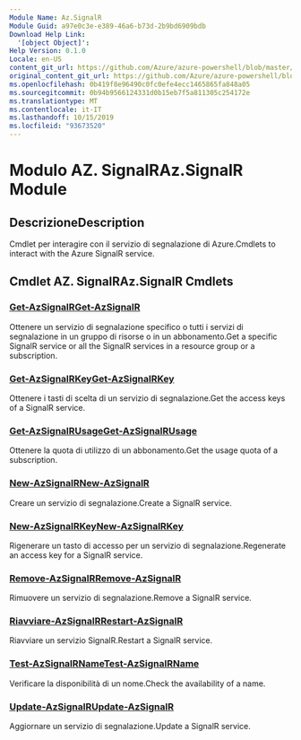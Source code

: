 ```yaml
---
Module Name: Az.SignalR
Module Guid: a97e0c3e-e389-46a6-b73d-2b9bd6909bdb
Download Help Link:
  '[object Object]': 
Help Version: 0.1.0
Locale: en-US
content_git_url: https://github.com/Azure/azure-powershell/blob/master/src/SignalR/SignalR/help/Az.SignalR.md
original_content_git_url: https://github.com/Azure/azure-powershell/blob/master/src/SignalR/SignalR/help/Az.SignalR.md
ms.openlocfilehash: 0b419f8e96490c0fc0efe4ecc1465865fa848a05
ms.sourcegitcommit: 0b94b9566124331d0b15eb7f5a811305c254172e
ms.translationtype: MT
ms.contentlocale: it-IT
ms.lasthandoff: 10/15/2019
ms.locfileid: "93673520"
---
```

# <span data-ttu-id="530aa-101">Modulo AZ. SignalR</span><span class="sxs-lookup"><span data-stu-id="530aa-101">Az.SignalR Module</span></span>
## <span data-ttu-id="530aa-102">Descrizione</span><span class="sxs-lookup"><span data-stu-id="530aa-102">Description</span></span>
<span data-ttu-id="530aa-103">Cmdlet per interagire con il servizio di segnalazione di Azure.</span><span class="sxs-lookup"><span data-stu-id="530aa-103">Cmdlets to interact with the Azure SignalR service.</span></span>

## <span data-ttu-id="530aa-104">Cmdlet AZ. SignalR</span><span class="sxs-lookup"><span data-stu-id="530aa-104">Az.SignalR Cmdlets</span></span>
### [<span data-ttu-id="530aa-105">Get-AzSignalR</span><span class="sxs-lookup"><span data-stu-id="530aa-105">Get-AzSignalR</span></span>](Get-AzSignalR.md)
<span data-ttu-id="530aa-106">Ottenere un servizio di segnalazione specifico o tutti i servizi di segnalazione in un gruppo di risorse o in un abbonamento.</span><span class="sxs-lookup"><span data-stu-id="530aa-106">Get a specific SignalR service or all the SignalR services in a resource group or a subscription.</span></span>

### [<span data-ttu-id="530aa-107">Get-AzSignalRKey</span><span class="sxs-lookup"><span data-stu-id="530aa-107">Get-AzSignalRKey</span></span>](Get-AzSignalRKey.md)
<span data-ttu-id="530aa-108">Ottenere i tasti di scelta di un servizio di segnalazione.</span><span class="sxs-lookup"><span data-stu-id="530aa-108">Get the access keys of a SignalR service.</span></span>

### [<span data-ttu-id="530aa-109">Get-AzSignalRUsage</span><span class="sxs-lookup"><span data-stu-id="530aa-109">Get-AzSignalRUsage</span></span>](Get-AzSignalRUsage.md)
<span data-ttu-id="530aa-110">Ottenere la quota di utilizzo di un abbonamento.</span><span class="sxs-lookup"><span data-stu-id="530aa-110">Get the usage quota of a subscription.</span></span>

### [<span data-ttu-id="530aa-111">New-AzSignalR</span><span class="sxs-lookup"><span data-stu-id="530aa-111">New-AzSignalR</span></span>](New-AzSignalR.md)
<span data-ttu-id="530aa-112">Creare un servizio di segnalazione.</span><span class="sxs-lookup"><span data-stu-id="530aa-112">Create a SignalR service.</span></span>

### [<span data-ttu-id="530aa-113">New-AzSignalRKey</span><span class="sxs-lookup"><span data-stu-id="530aa-113">New-AzSignalRKey</span></span>](New-AzSignalRKey.md)
<span data-ttu-id="530aa-114">Rigenerare un tasto di accesso per un servizio di segnalazione.</span><span class="sxs-lookup"><span data-stu-id="530aa-114">Regenerate an access key for a SignalR service.</span></span>

### [<span data-ttu-id="530aa-115">Remove-AzSignalR</span><span class="sxs-lookup"><span data-stu-id="530aa-115">Remove-AzSignalR</span></span>](Remove-AzSignalR.md)
<span data-ttu-id="530aa-116">Rimuovere un servizio di segnalazione.</span><span class="sxs-lookup"><span data-stu-id="530aa-116">Remove a SignalR service.</span></span>

### [<span data-ttu-id="530aa-117">Riavviare-AzSignalR</span><span class="sxs-lookup"><span data-stu-id="530aa-117">Restart-AzSignalR</span></span>](Restart-AzSignalR.md)
<span data-ttu-id="530aa-118">Riavviare un servizio SignalR.</span><span class="sxs-lookup"><span data-stu-id="530aa-118">Restart a SignalR service.</span></span>

### [<span data-ttu-id="530aa-119">Test-AzSignalRName</span><span class="sxs-lookup"><span data-stu-id="530aa-119">Test-AzSignalRName</span></span>](Test-AzSignalRName.md)
<span data-ttu-id="530aa-120">Verificare la disponibilità di un nome.</span><span class="sxs-lookup"><span data-stu-id="530aa-120">Check the availability of a name.</span></span>

### [<span data-ttu-id="530aa-121">Update-AzSignalR</span><span class="sxs-lookup"><span data-stu-id="530aa-121">Update-AzSignalR</span></span>](Update-AzSignalR.md)
<span data-ttu-id="530aa-122">Aggiornare un servizio di segnalazione.</span><span class="sxs-lookup"><span data-stu-id="530aa-122">Update a SignalR service.</span></span>


